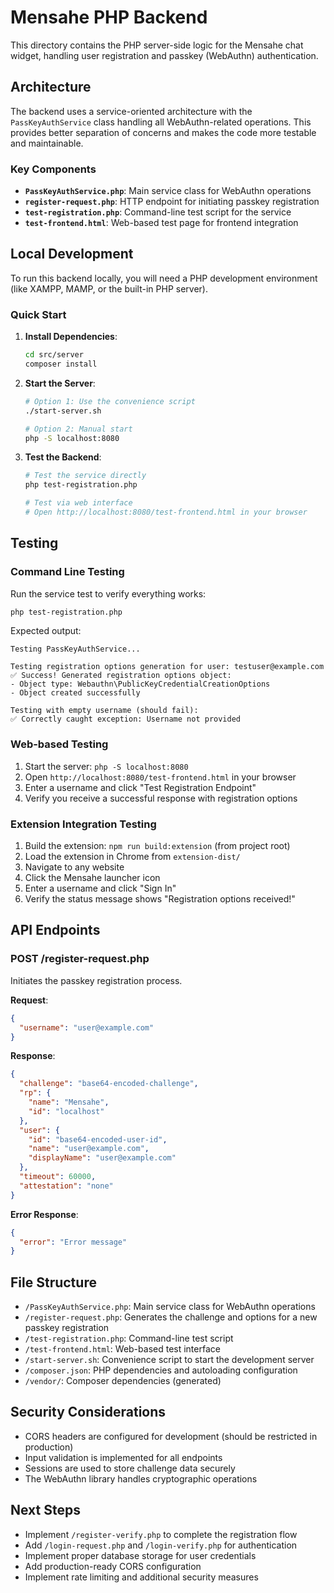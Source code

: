# Mensahe PHP Backend

This directory contains the PHP server-side logic for the Mensahe chat widget, handling user registration and passkey (WebAuthn) authentication.

## Architecture

The backend uses a service-oriented architecture with the `PassKeyAuthService` class handling all WebAuthn-related operations. This provides better separation of concerns and makes the code more testable and maintainable.

### Key Components

- **`PassKeyAuthService.php`**: Main service class for WebAuthn operations
- **`register-request.php`**: HTTP endpoint for initiating passkey registration
- **`test-registration.php`**: Command-line test script for the service
- **`test-frontend.html`**: Web-based test page for frontend integration

## Local Development

To run this backend locally, you will need a PHP development environment (like XAMPP, MAMP, or the built-in PHP server).

### Quick Start

1. **Install Dependencies**:
   ```bash
   cd src/server
   composer install
   ```

2. **Start the Server**:
   ```bash
   # Option 1: Use the convenience script
   ./start-server.sh
   
   # Option 2: Manual start
   php -S localhost:8080
   ```

3. **Test the Backend**:
   ```bash
   # Test the service directly
   php test-registration.php
   
   # Test via web interface
   # Open http://localhost:8080/test-frontend.html in your browser
   ```

## Testing

### Command Line Testing

Run the service test to verify everything works:

```bash
php test-registration.php
```

Expected output:
```
Testing PassKeyAuthService...

Testing registration options generation for user: testuser@example.com
✅ Success! Generated registration options object:
- Object type: Webauthn\PublicKeyCredentialCreationOptions
- Object created successfully

Testing with empty username (should fail):
✅ Correctly caught exception: Username not provided
```

### Web-based Testing

1. Start the server: `php -S localhost:8080`
2. Open `http://localhost:8080/test-frontend.html` in your browser
3. Enter a username and click "Test Registration Endpoint"
4. Verify you receive a successful response with registration options

### Extension Integration Testing

1. Build the extension: `npm run build:extension` (from project root)
2. Load the extension in Chrome from `extension-dist/`
3. Navigate to any website
4. Click the Mensahe launcher icon
5. Enter a username and click "Sign In"
6. Verify the status message shows "Registration options received!"

## API Endpoints

### POST /register-request.php

Initiates the passkey registration process.

**Request**:
```json
{
  "username": "user@example.com"
}
```

**Response**:
```json
{
  "challenge": "base64-encoded-challenge",
  "rp": {
    "name": "Mensahe",
    "id": "localhost"
  },
  "user": {
    "id": "base64-encoded-user-id",
    "name": "user@example.com",
    "displayName": "user@example.com"
  },
  "timeout": 60000,
  "attestation": "none"
}
```

**Error Response**:
```json
{
  "error": "Error message"
}
```

## File Structure

- `/PassKeyAuthService.php`: Main service class for WebAuthn operations
- `/register-request.php`: Generates the challenge and options for a new passkey registration
- `/test-registration.php`: Command-line test script
- `/test-frontend.html`: Web-based test interface
- `/start-server.sh`: Convenience script to start the development server
- `/composer.json`: PHP dependencies and autoloading configuration
- `/vendor/`: Composer dependencies (generated)

## Security Considerations

- CORS headers are configured for development (should be restricted in production)
- Input validation is implemented for all endpoints
- Sessions are used to store challenge data securely
- The WebAuthn library handles cryptographic operations

## Next Steps

- Implement `/register-verify.php` to complete the registration flow
- Add `/login-request.php` and `/login-verify.php` for authentication
- Implement proper database storage for user credentials
- Add production-ready CORS configuration
- Implement rate limiting and additional security measures 